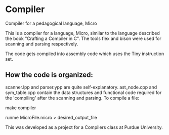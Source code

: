 # Compiler
Compiler for a pedagogical language, Micro

This is a compiler for a language, Micro, similar to the language described the book "Crafting a Compiler in C". The tools flex and bison were used for scanning and parsing respectively.

The code gets compiled into assembly code which uses the Tiny instruction set.

How the code is organized:
--------------------------
scanner.lpp and parser.ypp are quite self-explanatory.
ast_node.cpp and sym_table.cpp contain the data structures and functional code required for the 'compiling' after the scanning and parsing.
To compile a file:

make compiler

runme MicroFile.micro > desired_output_file


This was developed as a project for a Compilers class at Purdue University.
